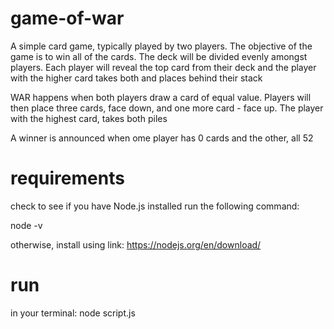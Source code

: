 # game-of-war

A simple card game, typically played by two players. The objective
of the game is to win all of the cards. The deck will be divided evenly amongst players. Each player will reveal the top card from their deck and the player with the higher card takes both and places behind their stack

WAR happens when both players draw a card of equal value. Players will then place three cards, face down, and one more card - face up. The player with the highest card, takes both piles 

A winner is announced when ome player has 0 cards and the other, all 52

# requirements

check to see if you have Node.js installed
run the following command: 

node -v

otherwise, install using link:
https://nodejs.org/en/download/

# run

in your terminal:
node script.js
